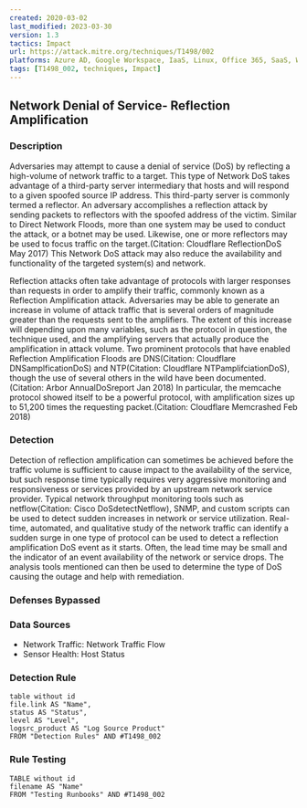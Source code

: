 ```yaml
---
created: 2020-03-02
last_modified: 2023-03-30
version: 1.3
tactics: Impact
url: https://attack.mitre.org/techniques/T1498/002
platforms: Azure AD, Google Workspace, IaaS, Linux, Office 365, SaaS, Windows, macOS
tags: [T1498_002, techniques, Impact]
---
```


## Network Denial of Service- Reflection Amplification

### Description

Adversaries may attempt to cause a denial of service (DoS) by reflecting a high-volume of network traffic to a target. This type of Network DoS takes advantage of a third-party server intermediary that hosts and will respond to a given spoofed source IP address. This third-party server is commonly termed a reflector. An adversary accomplishes a reflection attack by sending packets to reflectors with the spoofed address of the victim. Similar to Direct Network Floods, more than one system may be used to conduct the attack, or a botnet may be used. Likewise, one or more reflectors may be used to focus traffic on the target.(Citation: Cloudflare ReflectionDoS May 2017) This Network DoS attack may also reduce the availability and functionality of the targeted system(s) and network.

Reflection attacks often take advantage of protocols with larger responses than requests in order to amplify their traffic, commonly known as a Reflection Amplification attack. Adversaries may be able to generate an increase in volume of attack traffic that is several orders of magnitude greater than the requests sent to the amplifiers. The extent of this increase will depending upon many variables, such as the protocol in question, the technique used, and the amplifying servers that actually produce the amplification in attack volume. Two prominent protocols that have enabled Reflection Amplification Floods are DNS(Citation: Cloudflare DNSamplficationDoS) and NTP(Citation: Cloudflare NTPamplifciationDoS), though the use of several others in the wild have been documented.(Citation: Arbor AnnualDoSreport Jan 2018)  In particular, the memcache protocol showed itself to be a powerful protocol, with amplification sizes up to 51,200 times the requesting packet.(Citation: Cloudflare Memcrashed Feb 2018)

### Detection

Detection of reflection amplification can sometimes be achieved before the traffic volume is sufficient to cause impact to the availability of the service, but such response time typically requires very aggressive monitoring and responsiveness or services provided by an upstream network service provider. Typical network throughput monitoring tools such as netflow(Citation: Cisco DoSdetectNetflow), SNMP, and custom scripts can be used to detect sudden increases in network or service utilization. Real-time, automated, and qualitative study of the network traffic can identify a sudden surge in one type of protocol can be used to detect a reflection amplification DoS event as it starts. Often, the lead time may be small and the indicator of an event availability of the network or service drops. The analysis tools mentioned can then be used to determine the type of DoS causing the outage and help with remediation.

### Defenses Bypassed



### Data Sources

  - Network Traffic: Network Traffic Flow
  -  Sensor Health: Host Status
### Detection Rule

```dataview
table without id
file.link AS "Name",
status AS "Status",
level AS "Level",
logsrc_product AS "Log Source Product"
FROM "Detection Rules" AND #T1498_002
```

### Rule Testing

```dataview
TABLE without id
filename AS "Name"
FROM "Testing Runbooks" AND #T1498_002
```
